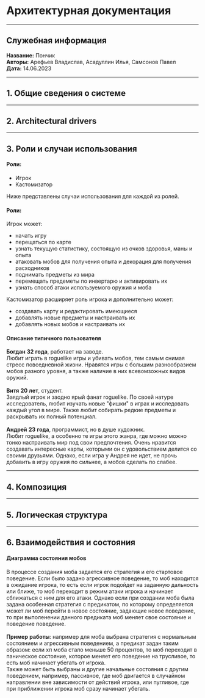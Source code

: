 # Архитектурная документация
***
## Служебная информация

**Название:** Пончик\
**Авторы:** Арефьев Владислав, Асадуллин Илья, Самсонов Павел\
**Дата:** 14.06.2023

***

## 1. Общие сведения о системе
***
## 2. Architectural drivers
***
## 3. Роли и случаи использования
#### Роли:
+ Игрок
+ Кастомизатор 

Ниже представлены случаи использования для каждой из ролей.
#### Роли:
Игрок может: 
- начать игру
- перещаться по карте
- узнать текущую статистику, состоящую из очков здоровья, маны и опыта
- атаковать мобов для получения опыта и декорация для получения расходников
- поднимать предметы из мира
- перемещать предеметы по инвертарю и активировать их
- узнать способ атаки используемого оружия и моба

Кастомизатор расширяет роль игрока и дополнительно может:
- создавать карту и редактировать имеющиеся
- добавлять новые предметы и настраивать их
- добавлять новых мобов и настраивать их 

#### Описание типичного пользователя
__Богдан__ __32__ __года__, работает на заводе. \
Любит играть в roguelike игры и убивать мобов, 
тем самым снимая стресс повседневной жизни. 
Нравятся игры с большим разнообразием мобов разного уровня, а также наличие в них всевомзожных видов оружий. \
\
__Витя__ __20__ __лет__, студент. \
Заядлый игрок и заодно ярый фанат roguelike. 
По своей натуре исследователь, любит изучать новые "фишки" в играх и исследовать каждый угол в мире.
Также любит собирать редкие предметы и раскрывать их полный потенциал. \
\
__Андрей__ __23__ __года__, программист, но в душе художник. \
Любит roguelike, а особенно те игры этого жанра, где можно можно тонко настраивать мир под свои предпочтения.
Очень нравится создавать интересные карты, которыми он с удовольствием делится со своими друзьями.
Однако, если игра у Андрея не идет, не прочь добавить в игру оружия по сильнее, а мобов сделать по слабее.

***
## 4. Композиция
***
## 5. Логическая структура
***
## 6. Взаимодействия и состояния

#### Диаграмма состояния мобов



В процессе создания моба задается его стратегия и его стартовое поведение. 
Если было задано агрессивное поведение, то моб находится в ожидание игрока, 
то есть если игрок подойдет на заданную дальность или ближе, то моб переходит в режим атаки игрока и начинает сближаться с ним для его атаки.
Однако если при создании моба была задана особенная стратегия с предикатом, по которому определяется может ли моб перейти в новое состояние, задающие новое поведение, 
то при выполенении данного предиката моб меняет свое состояние и поведение поведение. \
\
__Пример__ __работы__: например для моба выбрана стратегия с нормальным состоянием и агрессивным поведением, 
а предикат задан таким образом: если хп моба стало меньше 50 процентов, то моб переходит в паническое состояние, которое меняет его поведение на трусливое,
то есть моб начинает убегать от игрока.
\
Также может быть выбраны и другие начальные состояния с другим поведением, например, пассивное, где моб двигается в случайном направлении
вне зависимости от действий игрока, или пугливое, где при приближении игрока моб сразу начинает убегать. 

